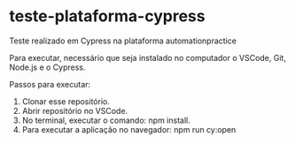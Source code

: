 # teste-plataforma-cypress
Teste realizado em Cypress na plataforma automationpractice

Para executar, necessário que seja instalado no computador o VSCode, Git, Node.js e o Cypress.

Passos para executar:
1. Clonar esse repositório.
2. Abrir repositório no VSCode.
3. No terminal, executar o comando: npm install.
4. Para executar a aplicação no navegador: npm run cy:open

